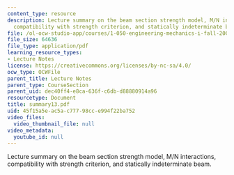 ```yaml
---
content_type: resource
description: Lecture summary on the beam section strength model, M/N interactions,
  compatibility with strength criterion, and statically indeterminate beam.
file: /ol-ocw-studio-app/courses/1-050-engineering-mechanics-i-fall-2007/45f15a5eac5ac77798cce994f22ba752_summary13.pdf
file_size: 64636
file_type: application/pdf
learning_resource_types:
- Lecture Notes
license: https://creativecommons.org/licenses/by-nc-sa/4.0/
ocw_type: OCWFile
parent_title: Lecture Notes
parent_type: CourseSection
parent_uid: dec40ff4-e8ca-636f-c6db-d88880914a96
resourcetype: Document
title: summary13.pdf
uid: 45f15a5e-ac5a-c777-98cc-e994f22ba752
video_files:
  video_thumbnail_file: null
video_metadata:
  youtube_id: null
---
```

Lecture summary on the beam section strength model, M/N interactions, compatibility with strength criterion, and statically indeterminate beam.